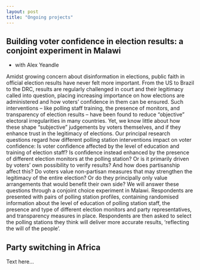 ```yaml
---
layout: post
title: "Ongoing projects"
---
```


## Building voter confidence in election results: a conjoint experiment in Malawi

- with Alex Yeandle

Amidst growing concern about disinformation in elections, public faith in official election results have never felt more important. From the US to Brazil to the DRC, results are regularly challenged in court and their legitimacy called into question, placing increasing importance on how elections are administered and how voters’ confidence in them can be ensured. Such interventions – like polling staff training, the presence of monitors, and transparency of election results – have been found to reduce “objective” electoral irregularities in many countries. Yet, we know little about how these shape “subjective” judgements by voters themselves, and if they enhance trust in the legitimacy of elections. Our principal research questions regard how different polling station interventions impact on voter confidence: Is voter confidence affected by the level of education and training of election staff? Is confidence instead enhanced by the presence of different election monitors at the polling station? Or is it primarily driven by voters’ own possibility to verify results? And how does partisanship affect this? Do voters value non-partisan measures that may strengthen the legitimacy of the entire election? Or do they principally only value arrangements that would benefit their own side? We will answer these questions through a conjoint choice experiment in Malawi. Respondents are presented with pairs of polling station profiles, containing randomised information about the level of education of polling station staff, the presence and type of different election monitors and party representatives, and transparency measures in place. Respondents are then asked to select the polling stations they think will deliver more accurate results, ‘reflecting the will of the people’.


## Party switching in Africa

Text here...
